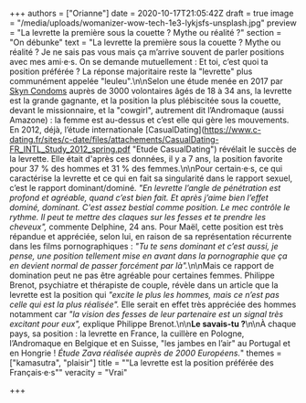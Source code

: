 +++
authors = ["Orianne"]
date = 2020-10-17T21:05:42Z
draft = true
image = "/media/uploads/womanizer-wow-tech-1e3-lykjsfs-unsplash.jpg"
preview = "La levrette la première sous la couette ? Mythe ou réalité ?"
section = "On débunke"
text = "La levrette la première sous la couette ? Mythe ou réalité ? Je ne sais pas vous mais ça m’arrive souvent de parler positions avec mes ami·e·s. On se demande mutuellement : Et toi, c’est quoi ta position préférée ? La réponse majoritaire reste la \"levrette\" plus communément appelée \"leuleu\".\n\nSelon une étude menée en 2017 par [Skyn Condoms](https://www.bustle.com/p/the-sex-positions-millennials-love-the-most-because-were-creatures-of-comfort-36069?utm_source=facebook&utm_medium=partnerships&utm_campaign=elitedaily) auprès de 3000 volontaires âgés de 18 à 34 ans, la levrette est la grande gagnante, et la position la plus plébiscitée sous la couette, devant le missionnaire, et la \"cowgirl\", autrement dit l’Andromaque (aussi Amazone) : la femme est au-dessus et c’est elle qui gère les mouvements. En 2012, déjà, l’étude internationale [CasualDating](https://www.c-dating.fr/sites/c-date/files/attachements/CasualDating-FR_INTL_Study_2012_spring.pdf \"Etude CasualDating\") révélait le succès de la levrette. Elle était d'après ces données, il y a 7 ans, la position favorite pour 37&nbsp;% des hommes et 31&nbsp;% des femmes.\n\nPour certain·e·s, ce qui caractérise la levrette et ce qui en fait sa singularité dans le rapport sexuel, c’est le rapport dominant/dominé. _\"En levrette l’angle de pénétration est profond et agréable, quand c’est bien fait. Et après j’aime bien l’effet dominé, dominant. C'est assez bestial comme position. Le mec contrôle le rythme. Il peut te mettre des claques sur les fesses et te prendre les cheveux\",_ commente Delphine, 24 ans. Pour Maël, cette position est très répandue et appréciée, selon lui, en raison de sa représentation récurrente dans les films pornographiques : _\"Tu te sens dominant et c’est aussi, je pense, une position tellement mise en avant dans la pornographie que ça en devient normal de passer forcément par là\"._\n\nMais ce rapport de domination peut ne pas être agréable pour certaines femmes. Philippe Brenot, psychiatre et thérapiste de couple, révèle dans un article que la levrette est la position qui _\"excite le plus les hommes, mais ce n’est pas celle qui est la plus réalisée\"._ Elle serait en effet très appréciée des hommes notamment car _\"la vision des fesses de leur partenaire est un signal très excitant pour eux\",_ explique Philippe Brenot.\n\n**Le savais-tu ?**\n\nÀ chaque pays, sa position : la levrette en France, la cuillère en Pologne, l’Andromaque en Belgique et en Suisse, \"les jambes en l’air\" au Portugal et en Hongrie ! _Étude Zava réalisée auprès de 2000 Européens._"
themes = ["kamasutra", "plaisir"]
title = "\"La levrette est la position préférée des Français·e·s\""
veracity = "Vrai"

+++
